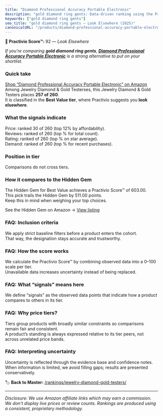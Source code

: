 ```yaml
---
title: "Diamond Professional Accuracy Portable Electronic"
description: "gold diamond ring gents: Data-driven ranking using the Practivio Score™. Positioned by quality, value, demand, findability, momentum."
keywords: ["gold diamond ring gents"]
seo_title: "gold diamond ring gents — Look Elsewhere (2025)"
canonicalURL: "/products/diamond-professional-accuracy-portable-electronic-B0FH4BKMXT/"
---
```


**🚫 Practivio Score™:** 92 — _Look Elsewhere_


*If you're comparing **gold diamond ring gents**, **[Diamond Professional Accuracy Portable Electronic](https://www.amazon.com/dp/B0FH4BKMXT?tag=practivio-20)** is a strong alternative to put on your shortlist.*
### Quick take
[Shop “Diamond Professional Accuracy Portable Electronic” on Amazon](https://www.amazon.com/dp/B0FH4BKMXT?tag=practivio-20)
Among Jewelry Diamond & Gold Testerses, this Jewelry Diamond & Gold Testers places **257 of 260**.  
It is classified in the **Best Value tier**, where Practivio suggests you **look elsewhere**.

### What the signals indicate
Price: ranked 30 of 260 (top 12% by affordability).  
Reviews: ranked  of 260 (top % for total count).  
Rating: ranked  of 260 (top % on star average).  
Demand: ranked  of 260 (top % for recent purchases).

### Position in tier
Comparisons do not cross tiers.

### How it compares to the Hidden Gem
The Hidden Gem for Best Value achieves a Practivio Score™ of 603.00.  
This pick trails the Hidden Gem by 511.00 points.  
Keep this in mind when weighing your top choices.  

See the Hidden Gem on Amazon → [View listing](https://www.amazon.com/dp/B0711XSV7B?tag=practivio-20)

### FAQ: Inclusion criteria
We apply strict baseline filters before a product enters the cohort.  
That way, the designation stays accurate and trustworthy.

### FAQ: How the score works
We calculate the Practivio Score™ by combining observed data into a 0–100 scale per tier.  
Unavailable data increases uncertainty instead of being replaced.

### FAQ: What “signals” means here
We define “signals” as the observed data points that indicate how a product compares to others in its tier.

### FAQ: Why price tiers?
Tiers group products with broadly similar constraints so comparisons remain fair and consistent.  
A product’s standing is always expressed relative to its tier peers, not across unrelated price bands.

### FAQ: Interpreting uncertainty
Uncertainty is reflected through the evidence base and confidence notes.  
When information is limited, we avoid filling gaps; results are presented conservatively.


🏷️ **Back to Master:** [/rankings/jewelry-diamond-gold-testers/](/rankings/jewelry-diamond-gold-testers/)

---
_Disclosure: We use Amazon affiliate links which may earn a commission. We don’t display live prices or review counts. Rankings are produced using a consistent, proprietary methodology._
